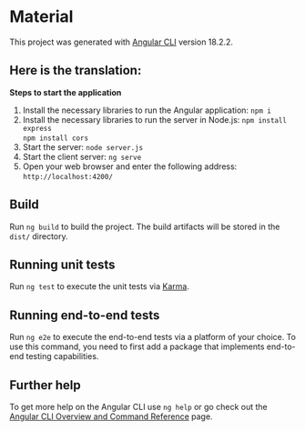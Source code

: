 # Material

This project was generated with [Angular CLI](https://github.com/angular/angular-cli) version 18.2.2.


## Here is the translation:
**Steps to start the application**

1. Install the necessary libraries to run the Angular application:
   `npm i`   
2. Install the necessary libraries to run the server in Node.js:
   `npm install express`   
   `npm install cors`  
3. Start the server:
   `node server.js`
4. Start the client server:
   `ng serve`   
5. Open your web browser and enter the following address:
   `http://localhost:4200/`


## Build

Run `ng build` to build the project. The build artifacts will be stored in the `dist/` directory.

## Running unit tests

Run `ng test` to execute the unit tests via [Karma](https://karma-runner.github.io).

## Running end-to-end tests

Run `ng e2e` to execute the end-to-end tests via a platform of your choice. To use this command, you need to first add a package that implements end-to-end testing capabilities.

## Further help

To get more help on the Angular CLI use `ng help` or go check out the [Angular CLI Overview and Command Reference](https://angular.io/cli) page.

